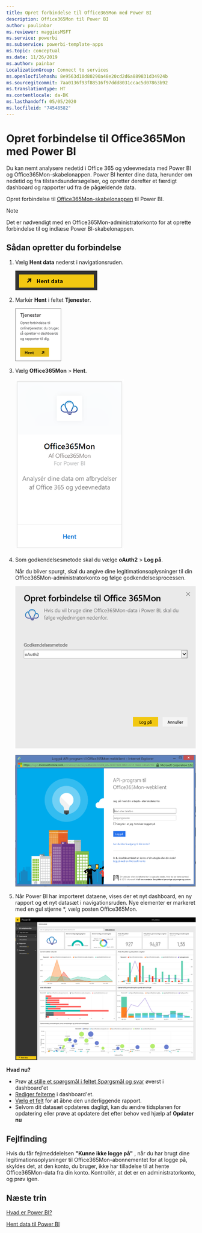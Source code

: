 ```yaml
---
title: Opret forbindelse til Office365Mon med Power BI
description: Office365Mon til Power BI
author: paulinbar
ms.reviewer: maggiesMSFT
ms.service: powerbi
ms.subservice: powerbi-template-apps
ms.topic: conceptual
ms.date: 11/26/2019
ms.author: painbar
LocalizationGroup: Connect to services
ms.openlocfilehash: 8e9563d10d80290a48e20cd2d6a889831d34924b
ms.sourcegitcommit: 7aa0136f93f88516f97ddd8031ccac5d07863b92
ms.translationtype: HT
ms.contentlocale: da-DK
ms.lasthandoff: 05/05/2020
ms.locfileid: "74548582"
---
```

# <a name="connect-to-office365mon-with-power-bi"></a>Opret forbindelse til Office365Mon med Power BI
Du kan nemt analysere nedetid i Office 365 og ydeevnedata med Power BI og Office365Mon-skabelonappen. Power BI henter dine data, herunder om nedetid og fra tilstandsundersøgelser, og opretter derefter et færdigt dashboard og rapporter ud fra de pågældende data.

Opret forbindelse til [Office365Mon-skabelonappen](https://msit.powerbi.com/groups/me/getapps/services/office365mon.office365mon_powerbi_v3) til Power BI.

>[!NOTE]
>Det er nødvendigt med en Office365Mon-administratorkonto for at oprette forbindelse til og indlæse Power BI-skabelonappen.

## <a name="how-to-connect"></a>Sådan opretter du forbindelse
1. Vælg **Hent data** nederst i navigationsruden.
   
   ![](media/service-connect-to-office365mon/pbi_getdata.png)
2. Markér **Hent** i feltet **Tjenester**.
   
   ![](media/service-connect-to-office365mon/pbi_getservices.png) 
3. Vælg **Office365Mon** \> **Hent**.
   
   ![](media/service-connect-to-office365mon/o365mon.png)
4. Som godkendelsesmetode skal du vælge **oAuth2** \> **Log på**.
   
   Når du bliver spurgt, skal du angive dine legitimationsoplysninger til din Office365Mon-administratorkonto og følge godkendelsesprocessen.
   
   ![](media/service-connect-to-office365mon/creds.png)
   
   ![](media/service-connect-to-office365mon/creds2.png)
5. Når Power BI har importeret dataene, vises der et nyt dashboard, en ny rapport og et nyt datasæt i navigationsruden. Nye elementer er markeret med en gul stjerne \*, vælg posten Office365Mon.
   
   ![](media/service-connect-to-office365mon/dashboard4.png)

**Hvad nu?**

* Prøv [at stille et spørgsmål i feltet Spørgsmål og svar](consumer/end-user-q-and-a.md) øverst i dashboard'et
* [Rediger felterne](service-dashboard-edit-tile.md) i dashboard'et.
* [Vælg et felt](consumer/end-user-tiles.md) for at åbne den underliggende rapport.
* Selvom dit datasæt opdateres dagligt, kan du ændre tidsplanen for opdatering eller prøve at opdatere det efter behov ved hjælp af **Opdater nu**

## <a name="troubleshooting"></a>Fejlfinding
Hvis du får fejlmeddelelsen **"Kunne ikke logge på"** , når du har brugt dine legitimationsoplysninger til Office365Mon-abonnementet for at logge på, skyldes det, at den konto, du bruger, ikke har tilladelse til at hente Office365Mon-data fra din konto. Kontrollér, at det er en administratorkonto, og prøv igen.

## <a name="next-steps"></a>Næste trin
[Hvad er Power BI?](fundamentals/power-bi-overview.md)

[Hent data til Power BI](service-get-data.md)


